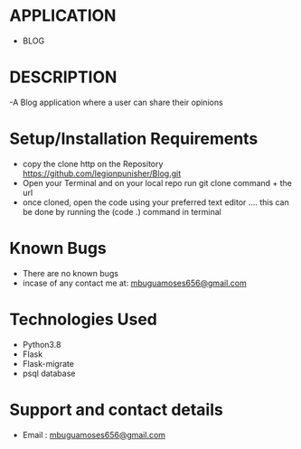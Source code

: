 # APPLICATION
 - BLOG


# DESCRIPTION
 -A Blog application where a user can share their opinions

# Setup/Installation Requirements
- copy the clone http on the Repository
 https://github.com/legionpunisher/Blog.git
- Open your Terminal and on your local repo run git clone command + the url
- once cloned, open the code using your preferred text editor .... this can be done by running the (code .) command in terminal


# Known Bugs
- There are no known bugs 
- incase of any contact me at: mbuguamoses656@gmail.com


# Technologies Used
- Python3.8
- Flask
- Flask-migrate
- psql database


# Support and contact details
 - Email : mbuguamoses656@gmail.com